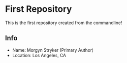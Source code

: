 # First Repository

This is the first repository created from the commandline!

## Info

- Name: Morgyn Stryker (Primary Author)
- Location: Los Angeles, CA
